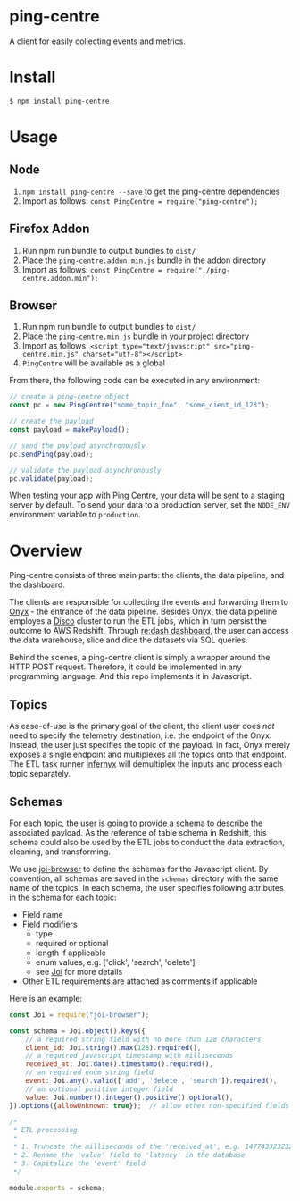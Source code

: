 # ping-centre

A client for easily collecting events and metrics.

# Install
```sh
$ npm install ping-centre
```

# Usage

## Node

1. `npm install ping-centre --save` to get the ping-centre dependencies
2. Import as follows: `const PingCentre = require("ping-centre");`

## Firefox Addon

1. Run npm run bundle to output bundles to `dist/`
2. Place the `ping-centre.addon.min.js` bundle in the addon directory
3. Import as follows: `const PingCentre = require("./ping-centre.addon.min");`

## Browser

1. Run npm run bundle to output bundles to `dist/`
2. Place the `ping-centre.min.js` bundle in your project directory
3. Import as follows: `<script type="text/javascript" src="ping-centre.min.js" charset="utf-8"></script>`
4. `PingCentre` will be available as a global

From there, the following code can be executed in any environment:

```js
// create a ping-centre object
const pc = new PingCentre("some_topic_foo", "some_cient_id_123");

// create the payload
const payload = makePayload();

// send the payload asynchronously
pc.sendPing(payload);

// validate the payload asynchronously
pc.validate(payload);
```

When testing your app with Ping Centre, your data will be sent to a staging server by default.
To send your data to a production server, set the `NODE_ENV` environment variable to `production`.

# Overview

Ping-centre consists of three main parts: the clients, the data pipeline, and the dashboard.

The clients are responsible for collecting the events and forwarding
them to [Onyx][Onyx Homepage] - the entrance of the data pipeline. Besides Onyx, the
data pipeline employes a [Disco][Disco Homepage] cluster to run the ETL jobs, which
in turn persist the outcome to AWS Redshift. Through [re:dash dashboard][Re:dash Dashboard],
the user can access the data warehouse, slice and dice the datasets via SQL queries.

Behind the scenes, a ping-centre client is simply a wrapper around the HTTP POST request.
Therefore, it could be implemented in any programming language. And this repo implements
it in Javascript.

## Topics

As ease-of-use is the primary goal of the client, the client user does *not* need to
specify the telemetry destination, i.e. the endpoint of the Onyx. Instead, the user
just specifies the topic of the payload. In fact, Onyx merely exposes a single endpoint and
multiplexes all the topics onto that endpoint. The ETL task runner [Infernyx][Infernyx Homepage]
will demultiplex the inputs and process each topic separately.

## Schemas

For each topic, the user is going to provide a schema to describe the associated payload.
As the reference of table schema in Redshift, this schema could also be used by the
ETL jobs to conduct the data extraction, cleaning, and transforming.


We use [joi-browser][Joi-browser Homepage] to define the schemas for the Javascript client. By convention, all
schemas are saved in the `schemas` directory with the same name of the topics. In each schema,
the user specifies following attributes in the schema for each topic:

* Field name
* Field modifiers
  - type
  - required or optional
  - length if applicable
  - enum values, e.g. ['click', 'search', 'delete']
  - see [Joi][Joi Homepage] for more details
* Other ETL requirements are attached as comments if applicable

Here is an example:

```js
const Joi = require("joi-browser");

const schema = Joi.object().keys({
    // a required string field with no more than 128 characters
    client_id: Joi.string().max(128).required(),
    // a required javascript timestamp with milliseconds
    received_at: Joi.date().timestamp().required(),
    // an required enum string field
    event: Joi.any().valid(['add', 'delete', 'search']).required(),
    // an optional positive integer field
    value: Joi.number().integer().positive().optional(),
}).options({allowUnknown: true});  // allow other non-specified fields

/*
 * ETL processing
 *
 * 1. Truncate the milliseconds of the 'received_at', e.g. 147743323232 -> 147743323
 * 2. Rename the 'value' field to 'latency' in the database
 * 3. Capitalize the 'event' field
 */

module.exports = schema;
```

[Onyx Homepage]: https://github.com/mozilla/onyx
[Disco Homepage]: http://discoproject.org/
[Re:dash Dashboard]: https://sql.telemetry.mozilla.org/
[Infernyx Homepage]: https://github.com/tspurway/infernyx
[Joi Homepage]: https://github.com/hapijs/joi
[Joi-browser Homepage]: https://github.com/jeffbski/joi-browser
